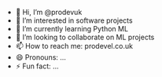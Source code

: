- 👋 Hi, I’m @prodevuk
- 👀 I’m interested in software projects
- 🌱 I’m currently learning Python ML
- 💞️ I’m looking to collaborate on ML projects
- 📫 How to reach me: prodevel.co.uk
- 😄 Pronouns: ...
- ⚡ Fun fact: ...

<!---
prodevuk/prodevuk is a ✨ special ✨ repository because its `README.md` (this file) appears on your GitHub profile.
You can click the Preview link to take a look at your changes.
--->
